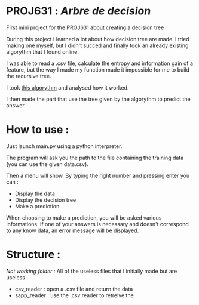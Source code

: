 # PROJ631 : _Arbre de decision_
First mini project for the PROJ631 about creating a decision tree

During this project I learned a lot about how decision tree are made.
I tried making one myself, but I didn't succed and finally took an already existing algorythm that I found online.

I was able to read a .csv file, calculate the entropy and information gain of a feature, but the way I made my function made it impossible for me to build the recursive tree.

I took [this algorythm](https://www.vtupulse.com/machine-learning/decision-tree-id3-algorithm-in-python/) and analysed how it worked.

I then made the part that use the tree given by the algorythm to predict the answer.

# How to use :
Just launch main.py using a python interpreter.

The program will ask you the path to the file containing the training data (you can use the given data.csv).

Then a menu will show. By typing the right number and pressing enter you can :
* Display the data
* Display the decision tree
* Make a prediction

When choosing to make a prediction, you will be asked various informations. If one of your answers is necessary and doesn't correspond to any know data, an error message will be displayed.

# Structure :
_Not working folder :_
All of the useless files that I initially made but are useless

* csv_reader : open a .csv file and return the data
* sapp_reader : use the .csv reader to retreive the 
